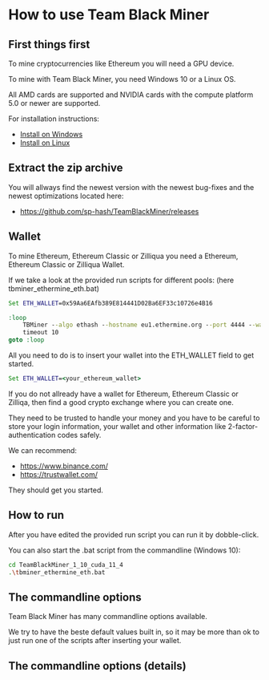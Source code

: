 # How to use Team Black Miner

## First things first
To mine cryptocurrencies like Ethereum you will need a GPU device.

To mine with Team Black Miner, you need Windows 10 or a Linux OS.

All AMD cards are supported and NVIDIA cards with the compute platform 5.0 or newer are supported.

For installation instructions:
* [Install on Windows](https://github.com/sp-hash/TeamBlackMiner/blob/main/INSTALL_WINDOWS.md)
* [Install on Linux](https://github.com/sp-hash/TeamBlackMiner/blob/main/INSTALL_LINUX.md)

## Extract the zip archive
You will allways find the newest version with the newest bug-fixes and the newest optimizations located here:
+ https://github.com/sp-hash/TeamBlackMiner/releases

## Wallet
To mine Ethereum, Ethereum Classic or Zilliqua you need a Ethereum, Ethereum Classic or Zilliqua Wallet.

If we take a look at the provided run scripts for different pools: (here tbminer_ethermine_eth.bat)

```bat
Set ETH_WALLET=0x59Aa6EAfb389E814441D02Ba6EF33c10726e4B16

:loop
	TBMiner --algo ethash --hostname eu1.ethermine.org --port 4444 --wallet %ETH_WALLET% --worker_name %computername%
	timeout 10
goto :loop
```
All you need to do is to insert your wallet into the ETH_WALLET field to get started.
```bat
Set ETH_WALLET=<your_ethereum_wallet>
```
If you do not allready have a wallet for Ethereum, Ethereum Classic or Zilliqa, then 
find a good crypto exchange where you can create one.

They need to be trusted to handle your money and you have to be careful to store your login information, your
wallet and other information like 2-factor-authentication codes safely.

We can recommend:
* https://www.binance.com/
* https://trustwallet.com/

They should get you started.

## How to run
After you have edited the provided run script you can run it by dobble-click.

You can also start the .bat script from the commandline (Windows 10):
```bash
cd TeamBlackMiner_1_10_cuda_11_4
.\tbminer_ethermine_eth.bat
```

## The commandline options
Team Black Miner has many commandline options available.

We try to have the beste default values built in, so it may be more than ok to just run one of the scripts after
inserting your wallet.

## The commandline options (details)
